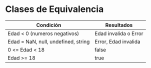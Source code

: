 # Clases de Equivalencia

| Condición                              | Resultados            |
|----------------------------------------|-----------------------|
| Edad < 0  (numeros negativos)          | Edad invalida o Error |
| Edad = NaN, null, undefined, string     | Error, Edad invalida  |
| 0 <= Edad < 18                         | false                 |
| Edad >= 18                             | true                  |
